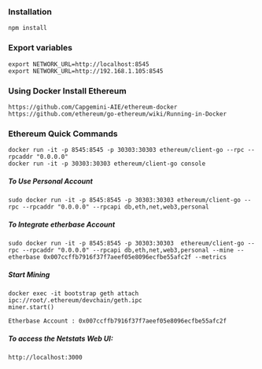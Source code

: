 
### Installation
```
npm install
```

### Export variables
```
export NETWORK_URL=http://localhost:8545
export NETWORK_URL=http://192.168.1.105:8545
```

### Using Docker Install Ethereum
```
https://github.com/Capgemini-AIE/ethereum-docker
https://github.com/ethereum/go-ethereum/wiki/Running-in-Docker
```

### Ethereum Quick Commands
```
docker run -it -p 8545:8545 -p 30303:30303 ethereum/client-go --rpc --rpcaddr "0.0.0.0"
docker run -it -p 30303:30303 ethereum/client-go console
```

##### To Use Personal Account
```
sudo docker run -it -p 8545:8545 -p 30303:30303 ethereum/client-go --rpc --rpcaddr "0.0.0.0" --rpcapi db,eth,net,web3,personal
```

##### To Integrate etherbase Account
```
sudo docker run -it -p 8545:8545 -p 30303:30303  ethereum/client-go --rpc --rpcaddr "0.0.0.0" --rpcapi db,eth,net,web3,personal --mine --etherbase 0x007ccffb7916f37f7aeef05e8096ecfbe55afc2f --metrics
```

##### Start Mining
```
docker exec -it bootstrap geth attach ipc://root/.ethereum/devchain/geth.ipc
miner.start()
```

```
Etherbase Account : 0x007ccffb7916f37f7aeef05e8096ecfbe55afc2f
```

##### To access the Netstats Web UI:
```
http://localhost:3000

```